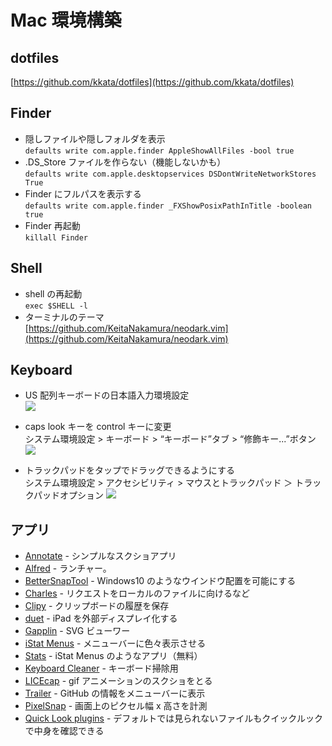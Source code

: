 # Mac 環境構築

## dotfiles

[https://github.com/kkata/dotfiles](https://github.com/kkata/dotfiles)

## Finder

- 隠しファイルや隠しフォルダを表示  
  `defaults write com.apple.finder AppleShowAllFiles -bool true`
- .DS_Store ファイルを作らない（機能しないかも）  
  `defaults write com.apple.desktopservices DSDontWriteNetworkStores True`
- Finder にフルパスを表示する  
  `defaults write com.apple.finder _FXShowPosixPathInTitle -boolean true`
- Finder 再起動  
  `killall Finder`

## Shell

- shell の再起動  
  `exec $SHELL -l`
- ターミナルのテーマ  
  [https://github.com/KeitaNakamura/neodark.vim](https://github.com/KeitaNakamura/neodark.vim)

## Keyboard

- US 配列キーボードの日本語入力環境設定  
  ![](/tool.keyboad1.png)

- caps look キーを control キーに変更  
  システム環境設定 > キーボード > “キーボード”タブ > “修飾キー...”ボタン
  ![](/tool.keyboad3.png)

- トラックパッドをタップでドラッグできるようにする  
  システム環境設定 > アクセシビリティ > マウスとトラックパッド ＞ トラックパッドオプション
  ![](/tool.trackpad.png)

## アプリ

- [Annotate](https://apps.apple.com/jp/app/annotate-capture-and-share/id918207447) - シンプルなスクショアプリ
- [Alfred](https://www.alfredapp.com/) - ランチャー。
- [BetterSnapTool](https://apps.apple.com/jp/app/bettersnaptool/id417375580?mt=12) - Windows10 のようなウインドウ配置を可能にする
- [Charles](https://www.charlesproxy.com/) - リクエストをローカルのファイルに向けるなど
- [Clipy](https://clipy-app.com/) - クリップボードの履歴を保存
- [duet](https://ja.duetdisplay.com/) - iPad を外部ディスプレイ化する
- [Gapplin](http://gapplin.wolfrosch.com/) - SVG ビューワー
- [iStat Menus](https://bjango.com/mac/istatmenus/) - メニューバーに色々表示させる
- [Stats](https://github.com/exelban/stats) - iStat Menus のようなアプリ（無料）
- [Keyboard Cleaner](https://jan.prima.de/~jan/plok/archives/48-Keyboard-Cleaner.html) - キーボード掃除用
- [LICEcap](https://www.cockos.com/licecap/) - gif アニメーションのスクショをとる
- [Trailer](http://ptsochantaris.github.io/trailer/) - GitHub の情報をメニューバーに表示
- [PixelSnap](https://getpixelsnap.com/) - 画面上のピクセル幅 x 高さを計測
- [Quick Look plugins](https://github.com/sindresorhus/quick-look-plugins) - デフォルトでは見られないファイルもクイックルックで中身を確認できる
